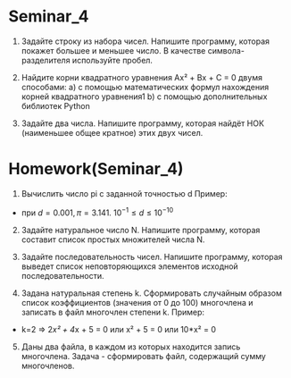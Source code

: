 # Seminar_4
 1. Задайте строку из набора чисел. Напишите программу,
 которая покажет большее и меньшее число.
 В качестве символа-разделителя используйте пробел.

 2. Найдите корни квадратного уравнения Ax² + Bx + C = 0 двумя способами:
 a) с помощью математических формул нахождения корней квадратного уравнения1
 b) с помощью дополнительных библиотек Python

 3. Задайте два числа. Напишите программу, 
 которая найдёт НОК (наименьшее общее кратное) этих двух чисел.

 # Homework(Seminar_4)
 1.  Вычислить число pi c заданной точностью d
  Пример:
  - при $d = 0.001, π = 3.141.$    $10^{-1} ≤ d ≤10^{-10}$

 2. Задайте натуральное число N. Напишите программу,
 которая составит список простых множителей числа N.

 3. Задайте последовательность чисел. Напишите программу,
 которая выведет список неповторяющихся элементов исходной последовательности.

 4. Задана натуральная степень k. Сформировать случайным образом список
 коэффициентов (значения от 0 до 100) многочлена и записать в файл многочлен
 степени k.
 Пример:
 - k=2 => 2*x² + 4*x + 5 = 0 или x² + 5 = 0 или 10*x² = 0

 5. Даны два файла, в каждом из которых находится запись многочлена.
Задача - сформировать файл, содержащий сумму многочленов.